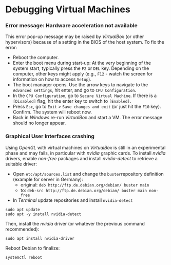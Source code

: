 # Debugging Virtual Machines

### Error message: Hardware acceleration not available

This error pop-up message may be raised by *VirtualBox* (or other hypervisors) because of a setting in the BIOS of the host system. To fix the error:

* Reboot the computer.
* Enter the boot menu during start-up: At the very beginning of the system start, typically press the `F2` or `DEL` key. Depending on the computer, other keys might apply (e.g., `F12` - watch the screen for information on how to access `Setup`).
* The boot manager opens. Use the arrow keys to navigate to the `Advanced settings`, hit enter, and go to `CPU Configuration`.
* In the `CPU Configuration`, go to `Secure Virtual Machine`. If there is a `[Disabled]` flag, hit the enter key to switch to `[Enabled]`.
* Press `Esc`, go to `Exit` > `Save changes and exit` (or just hit the `F10` key). Confirm. The system will reboot now.
* Back in *Windows* re-run *VirtualBox* and start a VM. The error message should no longer appear.


### Graphical User Interfaces crashing

Using *OpenGL* with virtual machines on *VirtualBox* is still in an experimental phase and may fails, in particular with *nvidia* graphic cards. To install *nvidia* drivers, enable *non-free* packages and install *nvidia-detect* to retrieve a suitable driver:

 * Open `etc/apt/sources.list` and change the `buster`repository definition (example for server in Germany):
    + original: `deb http://ftp.de.debian.org/debian/ buster main`
    + to: `deb-src http://ftp.de.debian.org/debian/ buster main non-free`
* In *Terminal* update repositories and install `nvidia-detect`

```
sudo apt update
sudo apt -y install nvidia-detect
```

Then, install the *nvidia* driver (or whatever the previous command recommended):

```
sudo apt install nvidia-driver
```

Reboot Debian to finalize:

```
systemctl reboot
```
